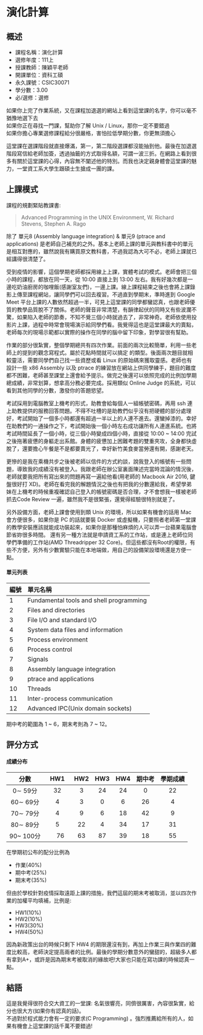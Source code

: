 # 演化計算
## 概述
- 課程名稱：演化計算
- 選修年度：111上
- 授課教師：陳穎平老師
- 開課單位：資科工碩    
- 永久課號：CSIC30071
- 學分數：3.00
- 必/選修：選修

如果你上完了作業系統，又在課程加退選的網站上看到這堂課的名字，你可以毫不猶豫地選下去<br>
如果你正在尋找一門課，幫助你了解 Unix / Linux，那你一定不要錯過<br>
如果你擔心專業選修課程給分很嚴格，害怕拉低學期分數，你更無須擔心

這堂課在選課階段就直接爆滿，第一，第二階段選課都沒能抽到他。最後在加退選階段寫信給老師加簽，透過抽籤的方式取得名額，可謂一波三折。在網路上看到很多有關於這堂課的心得，內容無不闡述他的特別。而我也決定親身體會這堂課的魅力，一堂資工系大學生跟碩士生搶成一團的課。

## 上課模式

課程的規劃緊貼教課書:

> Advanced Programming in the UNIX Environment, W. Richard Stevens, Stephen A. Rago

除了 單元8 (Assembly language integration) & 單元9 (ptrace and applications) 是老師自己補充的之外。基本上老師上課的單元與教科書中的單元是相互對應的，雖然說我有購買原文教科書，不過我認為大可不必，老師上課就已經講得很清楚了。

受到疫情的影響，這個學期老師都採用線上上課，實體考試的模式。老師會把三個小時的課程，都放在同一天，從 10:00 直接上到 13:00 左右。我有好幾次都是一邊吃奶油廚房的咖哩飯(感謝室友們)，一邊上課。線上課程結束之後也會將上課錄影上傳至課程網站，讓同學們可以回去複習。不過直到學期末，準時進到 Google Meet 平台上課的人數依然超過一半，可見上這堂課的同學都蠻認真，也跟老師優質的教學品質脫不了關係。老師的聲音非常清楚，有韻律起伏的同時又有些波瀾不驚，如果陷入老師的節奏，不知不覺三個小時就過去了，非常神奇。老師依使用投影片上課，過程中時常會現場演示給同學們看。我覺得這也是這堂課最大的賣點，老師每次的現場示範都以實際的操作在同學的腦中留下印象，對學習很有幫助。

作業的部分很紮實，整個學期總共有四次作業。前面的兩次比較簡單，利用一些老師上的提到的觀念寫程式。屬於花點時間就可以搞定
的類型。後面兩次題目就相較靈活，需要同學們自己找一些資歷或看 Linux 的原始碼來獲取靈感。老師也有設計一些 x86 Assembly 以及 ptrace 的練習放在網站上供同學練手，題目的難度都不困難，老師甚至課堂上還會給予提示。做完之後還可以依照完成的比例加學期總成績，非常划算，想拿高分務必要完成。採用類似 Online Judge 的系統，可以看到其他同學的分數，激發你的答題慾望。

考試採用到電腦教室上機考的形式，助教會給每個人一組帳號密碼，再用 ssh 連上助教提供的服務回答問題。不得不吐槽的是助教們似乎沒有把硬體的部分處理好，考試開始了一個多小時都還有超過一半以上的人連不進去。還蠻掉漆的。幸好在助教們的一通操作之下，考試開始後一個小時左右成功讓所有人連進系統。也將考試時間延長了一個小時，從三個小時變成四個小時，直接從 10:00 ~ 14:00 完試之後拖著疲憊的身軀走出系館。身體的疲憊加上困難考題的雙重夾攻，全身都快虛脫了，還要擔心午餐是不是都要賣光了，幸好新竹美食麥當勞還有開，感謝老天。

更慘的是我在乘機共步之後被老師以信件的方式約談，說我登入的帳號有一些問題，導致我的成績沒有被登入。我跟老師在辦公室裏面陳述完當時混論的情況後，老師就要我把所有寫出來的問題再寫一遍給他看(用老師的 Macbook Air 2016, 鍵盤很好打 XD)。老師在看完我的解題情況之後也有把我的分數還給我，希望學弟妹在上機考的時候重複確認自己登入的帳號密碼是否合理，才不會想我一樣被老師抓去Code Review 一遍，雖然我不是很緊張，還覺得經驗很特別就是了。

另外設備方面，老師上課會使用到類 Unix 的環境，所以如果有機會的話用 Mac 會方便很多，如果你是 PC 的話就要裝 Docker 或虛擬機，只要照者老師第一堂課的教學安裝應該就能成功裝起來，如果你是那種怕麻煩的人可以弄一台蘋果電腦會節省妳很多時間。 還有另一種方法就是申請資工系的工作站，或是連上老師位同學們準備的工作站(AMD Threadripper 32 Core)。但這些都沒有Root的權限，有些不方便，另外有少數實驗只能在本地端做，用自己的設備架設環境還是方便一點。

#### 單元列表

編號 | 單元名稱
--------|:-----
1 |Fundamental tools and shell programming
2 |Files and directories
3 |File I/O and standard I/O
4 |System data files and information
5 |Process environment
6 |Process control
7 |Signals
8 |Assembly language integration
9 |ptrace and applications
10 |Threads
11 |Inter-process communication
12 |Advanced IPC(Unix domain sockets)

期中考的範圍為 1 ~ 6，期末考則為 7 ~ 12。

## 評分方式

#### 成績分布

分數 | HW1 | HW2 |HW3 | HW4 | 期中考 | 學期成績
:------:|:-----:|:---:|:---:|:---:|:---:|:---:|
0∼ 59分     | 32    |3     |24   | 24    |0     |22  
60∼ 69分    | 4 　  |3     |0   | 6    |26     |4 
70∼ 79分    | 4 　 |9     |6   | 18    |42     |9  
80∼ 89分    | 5　  |22    |4  | 34    |17     |31  
90~ 100分   |　76 　|63    |87   | 39   |18     |55  

在學期初公布的配分比例為 

- 作業(40%)
- 期中考(25%)
- 期末考(35%)

但由於學校針對疫情採取遠距上課的措施，我們這屆的期末考被取消，並以四次作業的加權平均填補，比例是:

- HW1(10%)
- HW2(10%)
- HW3(30%)
- HW4(50%)

因為新政策出台的時候只剩下 HW4 的期限還沒有到，再加上作業三與作業四的難度比較高，老師決定提高兩者的比例。最後的學期分數意外的蠻甜的，超級多人都有拿到A+，或許是因為期末考被取消的緣故吧!大家也只能在寫功課的時候認真一點。

## 結語

這是我覺得很符合交大資工的一堂課: 名氣很響亮，同儕很厲害，內容很紮實，給分也很大方(如果你有認真的話)。<br>
不過對於程式能力會有一定的要求(C Programming) 。強烈推薦給所有的人，如果有機會上這堂課的話千萬不要錯過!


